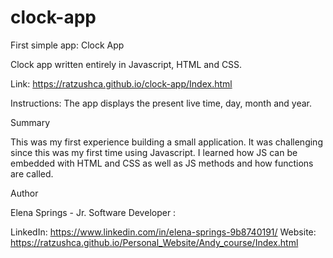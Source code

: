 # clock-app

First simple app: Clock App

Clock app written entirely in Javascript, HTML and CSS.

Link: https://ratzushca.github.io/clock-app/Index.html




Instructions: The app displays the present live time, day, month and year.


Summary

This was my first experience building a small application. It was challenging since this was my first time using Javascript. I learned how JS can be embedded with HTML and CSS as well as JS methods and how functions are called.

Author

Elena Springs - Jr. Software Developer :

LinkedIn: https://www.linkedin.com/in/elena-springs-9b8740191/
Website: https://ratzushca.github.io/Personal_Website/Andy_course/Index.html